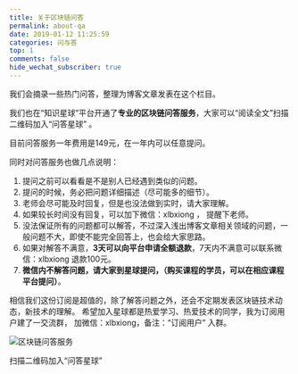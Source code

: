 ```yaml
---
title: 关于区块链问答
permalink: about-qa
date: 2019-01-12 11:25:59
categories: 问与答
top: 1
comments: false
hide_wechat_subscriber: true
---
```


我们会摘录一些热门问答，整理为博客文章发表在这个栏目。

我们也在“知识星球”平台开通了**专业的区块链问答服务**，大家可以“阅读全文”扫描二维码加入“问答星球” 。
<!-- more -->



目前问答服务一年费用是149元，在一年内可以任意提问。

同时对问答服务也做几点说明：
1. 提问之前可以看看是不是别人已经遇到类似的问题。
2. 提问的时候，务必把问题详细描述（尽可能多的细节）。
3. 老师会尽可能及时回复，但是也没法做到实时，请大家理解。
4. 如果较长时间没有回复，可以加下微信：xlbxiong ， 提醒下老师。
5. 没法保证所有的问题都可以解答，不过深入浅出博客文章相关领域的问题，一般问题不大，即使不能完全回答上，也会给大家思路。
6. 如果对解答不满意，**3天可以向平台申请全额退款**，7天内不满意可以联系微信：xlbxiong 退款100元。
7. **微信内不解答问题，请大家到星球提问，（购买课程的学员，可以在相应课程平台提问）**。

相信我们这份订阅是超值的，除了解答问题之外，还会不定期发表区块链技术动态，新技术的理解。
希望加入星球都是热爱学习、热爱技术的同学，我为订阅用户建了一交流群， 加微信：xlbxiong，备注：“订阅用户” 入群。

![区块链问答服务](https://img.learnblockchain.cn/2019/05/15587097728852.jpg)
<p class="image-caption">扫描二维码加入“问答星球”</p>


